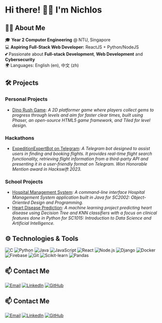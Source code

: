 # Hi there! 👋🏻 I'm Nichlos

## 👨‍🎓 About Me

🎓 **Year 2 Computer Engineering** @ NTU, Singapore  
💻 **Aspiring Full-Stack Web Developer:** ReactJS + Python/NodeJS  
💕 Passionate about **Full-stack Development**, **Web Development** and **Cybersecurity**  
🌍 Languages: English (en), 中文 (zh)


## 🛠️ Projects

### Personal Projects
- [Dino Rush Game](https://github.com/TAN-AIK-CHONG/Dino-Rush-Game): _A 2D platformer game where players collect gems to progress through levels and aim for faster clear times, built using Phaser, an open-source HTML5 game framework, and Tiled for level design._
  
### Hackathons
- [ExpeditionExpertBot on Telegram](https://github.com/TAN-AIK-CHONG/Travel-Planner-Bot): _A Telegram bot designed to assist users in finding and booking flights. It provides real-time flight search functionality, retrieving flight information from a third-party API and presenting it in a user-friendly format on Telegram. Won Honorable Mention award in Hackswift 2023._

### School Projects
- [Hospital Management System](Hospital-Management-System-HMS): _A command-line interface Hospital Management System application built in Java for SC2002: Object-Oriented Design and Programming._
- [Heart Disease Prediction](https://github.com/niclee1803/Heart-Disease-Prediction-ML): _A machine learning project predicting heart disease using Decision Tree and KNN classifiers with a focus on clinical features done in Python for SC1015: Introduction to Data Science and Artificial Intelligence._



## ⚙️ Technologies & Tools

![C](https://img.shields.io/badge/-C-A8B9CC?style=flat&logo=c&logoColor=white)
![Python](https://img.shields.io/badge/-Python-3776AB?style=flat&logo=python&logoColor=white)
![Java](https://img.shields.io/badge/-Java-007396?style=flat&logo=java&logoColor=white)
![JavaScript](https://img.shields.io/badge/-JavaScript-F7DF1E?style=flat&logo=javascript&logoColor=black)
![React](https://img.shields.io/badge/-React-61DAFB?style=flat&logo=react&logoColor=black)
![Node.js](https://img.shields.io/badge/-Node.js-339933?style=flat&logo=node.js&logoColor=white)
![Django](https://img.shields.io/badge/-Django-092E20?style=flat&logo=django&logoColor=white)
![Docker](https://img.shields.io/badge/-Docker-2496ED?style=flat&logo=docker&logoColor=white)
![Firebase](https://img.shields.io/badge/-Firebase-FFCA28?style=flat&logo=firebase&logoColor=black)
![Git](https://img.shields.io/badge/-Git-F05032?style=flat&logo=git&logoColor=white)
![Scikit-learn](https://img.shields.io/badge/-Scikit%20Learn-F7931E?style=flat&logo=scikit-learn&logoColor=white)
![Pandas](https://img.shields.io/badge/-Pandas-150458?style=flat&logo=pandas&logoColor=white)

## 📫 Contact Me

[![Email](https://img.shields.io/badge/-Email-D14836?style=flat&logo=gmail&logoColor=white)](mailto:niclee1803@outlook.com)
[![LinkedIn](https://img.shields.io/badge/-LinkedIn-0077B5?style=flat&logo=linkedin&logoColor=white)](https://www.linkedin.com/in/nichloslee)
[![GitHub](https://img.shields.io/badge/-GitHub-181717?style=flat&logo=github&logoColor=white)](https://github.com/niclee1803)

## 📫 Contact Me

[![Email](https://img.shields.io/badge/-Email-D14836?style=flat&logo=gmail&logoColor=white)](mailto:niclee1803@outlook.com)
[![LinkedIn](https://img.shields.io/badge/-LinkedIn-0077B5?style=flat&logo=linkedin&logoColor=white)](https://www.linkedin.com/in/nichloslee)
[![GitHub](https://img.shields.io/badge/-GitHub-181717?style=flat&logo=github&logoColor=white)](https://github.com/niclee1803)

